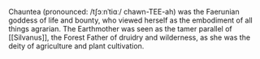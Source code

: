 Chauntea (pronounced: /tʃɔːnˈtiɑː/ chawn-TEE-ah) was the Faerunian goddess of life and bounty, who viewed herself as the embodiment of all things agrarian. The Earthmother was seen as the tamer parallel of [[Silvanus]], the Forest Father of druidry and wilderness, as she was the deity of agriculture and plant cultivation.